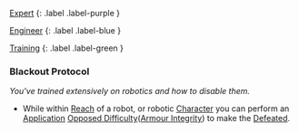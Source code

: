 
[Expert](Game/Progress#Expert)
{: .label .label-purple }

[Engineer](Game/Engineer)
{: .label .label-blue }

[Training](Game/Progress#Training)
{: .label .label-green }
### Blackout Protocol
*You've trained extensively on robotics and how to disable them.*
* While within [Reach](Game/Core/Movement#Reach) of a robot, or robotic [Character](Game/Core/Terminology#Character) you can perform an [Application](Game/Core/Intelligence#Application) [Opposed Difficulty](Game/Core/Skills#Opposed%20Difficulty)([Armour Integrity](Game/Core/Armour#Armour%20Integrity)) to make the [Defeated](Game/Core/Effects#Defeated).

